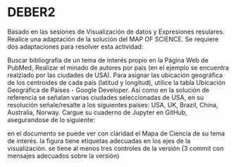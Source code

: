 # DEBER2
Basado en las sesiones de Visualización de datos y Expresiones resulares. Realice una adaptación de la solución del MAP OF SCIENCE. Se requiere dos adaptaciones para resolver esta actividad:

Buscar bibliografía de un tema de interés propio en la Página Web de PubMed, Realizar el minado de autores por país (en el ejemplo se encuentra realziado por las ciudades de USA). Para asignar las ubicación geográfica de los centroides de cada país (latitud y longitud), utilice la tabla Ubicación Geográfica de Países - Google Developer. Así como en la solución de referencia se señalan varias ciudades seleccionadas de USA, en su resolución señale/resalte a los siguientes países: USA, UK, Brazil, China, Australia, Norway.
Cargue su cuaderno de Jupyter en GitHub, asegurandose de lo siguiente:

en el documento se puede ver con claridad el Mapa de Ciencia de su tema de interés. la figura tiene etiquetas adecuadas en los ejes de la visualización. se tiene al menos tres controles de la versión (3 commit con mensajes adecuados sobre la versión)
